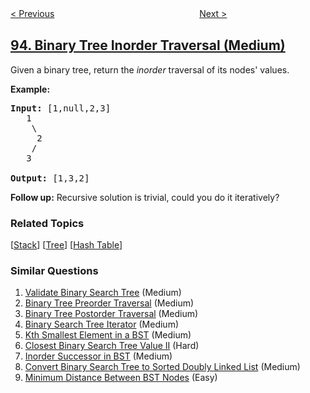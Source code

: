 <!--|This file generated by command(leetcode description); DO NOT EDIT.    |-->
<!--+----------------------------------------------------------------------+-->
<!--|@author    openset <openset.wang@gmail.com>                           |-->
<!--|@link      https://github.com/openset                                 |-->
<!--|@home      https://github.com/openset/leetcode                        |-->
<!--+----------------------------------------------------------------------+-->

[< Previous](../restore-ip-addresses "Restore IP Addresses")
　　　　　　　　　　　　　　　　
[Next >](../unique-binary-search-trees-ii "Unique Binary Search Trees II")

## [94. Binary Tree Inorder Traversal (Medium)](https://leetcode.com/problems/binary-tree-inorder-traversal "二叉树的中序遍历")

<p>Given a binary tree, return the <em>inorder</em> traversal of its nodes&#39; values.</p>

<p><strong>Example:</strong></p>

<pre>
<strong>Input:</strong> [1,null,2,3]
   1
    \
     2
    /
   3

<strong>Output:</strong> [1,3,2]</pre>

<p><strong>Follow up:</strong> Recursive solution is trivial, could you do it iteratively?</p>

### Related Topics
  [[Stack](../../tag/stack/README.md)]
  [[Tree](../../tag/tree/README.md)]
  [[Hash Table](../../tag/hash-table/README.md)]

### Similar Questions
  1. [Validate Binary Search Tree](../validate-binary-search-tree) (Medium)
  1. [Binary Tree Preorder Traversal](../binary-tree-preorder-traversal) (Medium)
  1. [Binary Tree Postorder Traversal](../binary-tree-postorder-traversal) (Medium)
  1. [Binary Search Tree Iterator](../binary-search-tree-iterator) (Medium)
  1. [Kth Smallest Element in a BST](../kth-smallest-element-in-a-bst) (Medium)
  1. [Closest Binary Search Tree Value II](../closest-binary-search-tree-value-ii) (Hard)
  1. [Inorder Successor in BST](../inorder-successor-in-bst) (Medium)
  1. [Convert Binary Search Tree to Sorted Doubly Linked List](../convert-binary-search-tree-to-sorted-doubly-linked-list) (Medium)
  1. [Minimum Distance Between BST Nodes](../minimum-distance-between-bst-nodes) (Easy)
